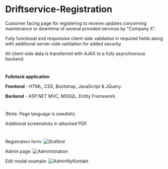 # Driftservice-Registration

Customer facing page for registering to receive updates concerning maintenance or downtime of several provided services by "Company X".

Fully functional and responsive client-side validation in required fields along with additional server-side validation for added security.

All client-side data is transferred with AJAX to a fully asynchronous backend.
#
<b>Fullstack application</b>

<b>Frontend</b> - HTML, CSS, Bootstrap, JavaScript & JQuery.

<b>Backend</b> - ASP.NET MVC, MSSQL, Entity Framework.
#
(Note: Page language is swedish).

Additional screenshots in attached PDF.
#

Registration form:
![Slutförd](https://user-images.githubusercontent.com/65503426/133174543-0f19621c-ccbc-4772-bbd4-4385551f7d23.JPG)

Admin page:
![Administration](https://user-images.githubusercontent.com/65503426/133174751-a5b7cd46-74f0-4887-8319-b6d3feee2d3f.JPG)

Edit modal example:
![AdminNyKontakt](https://user-images.githubusercontent.com/65503426/133174847-2fa34c67-f9be-40a6-8af6-edf51d25a9b9.JPG)
